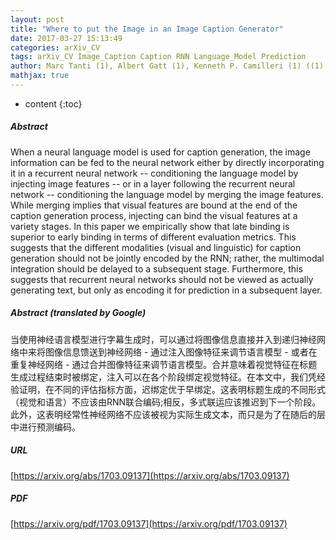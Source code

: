 ```yaml
---
layout: post
title: "Where to put the Image in an Image Caption Generator"
date: 2017-03-27 15:13:49
categories: arXiv_CV
tags: arXiv_CV Image_Caption Caption RNN Language_Model Prediction
author: Marc Tanti (1), Albert Gatt (1), Kenneth P. Camilleri (1) ((1) University of Malta)
mathjax: true
---
```


* content
{:toc}

##### Abstract
When a neural language model is used for caption generation, the image information can be fed to the neural network either by directly incorporating it in a recurrent neural network -- conditioning the language model by injecting image features -- or in a layer following the recurrent neural network -- conditioning the language model by merging the image features. While merging implies that visual features are bound at the end of the caption generation process, injecting can bind the visual features at a variety stages. In this paper we empirically show that late binding is superior to early binding in terms of different evaluation metrics. This suggests that the different modalities (visual and linguistic) for caption generation should not be jointly encoded by the RNN; rather, the multimodal integration should be delayed to a subsequent stage. Furthermore, this suggests that recurrent neural networks should not be viewed as actually generating text, but only as encoding it for prediction in a subsequent layer.

##### Abstract (translated by Google)
当使用神经语言模型进行字幕生成时，可以通过将图像信息直接并入到递归神经网络中来将图像信息馈送到神经网络 - 通过注入图像特征来调节语言模型 - 或者在重复神经网络 - 通过合并图像特征来调节语言模型。合并意味着视觉特征在标题生成过程结束时被绑定，注入可以在各个阶段绑定视觉特征。在本文中，我们凭经验证明，在不同的评估指标方面，迟绑定优于早绑定。这表明标题生成的不同形式（视觉和语言）不应该由RNN联合编码;相反，多式联运应该推迟到下一个阶段。此外，这表明经常性神经网络不应该被视为实际生成文本，而只是为了在随后的层中进行预测编码。

##### URL
[https://arxiv.org/abs/1703.09137](https://arxiv.org/abs/1703.09137)

##### PDF
[https://arxiv.org/pdf/1703.09137](https://arxiv.org/pdf/1703.09137)

